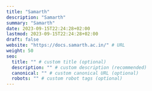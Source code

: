 ```yaml
---
title: "Samarth"
description: "Samarth"
summary: "Samarth"
date: 2023-09-15T22:24:28+02:00
lastmod: 2023-09-15T22:24:28+02:00
draft: false
website: "https://docs.samarth.ac.in/" # URL
weight: 50
seo:
  title: "" # custom title (optional)
  description: "" # custom description (recommended)
  canonical: "" # custom canonical URL (optional)
  robots: "" # custom robot tags (optional)
---
```

